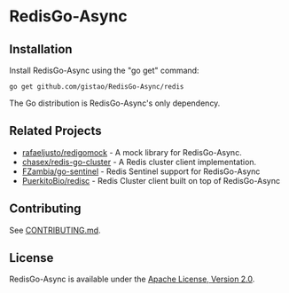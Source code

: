 RedisGo-Async
======

Installation
------------

Install RedisGo-Async using the "go get" command:

    go get github.com/gistao/RedisGo-Async/redis

The Go distribution is RedisGo-Async's only dependency.

Related Projects
----------------

- [rafaeljusto/redigomock](https://godoc.org/github.com/rafaeljusto/redigomock) - A mock library for RedisGo-Async.
- [chasex/redis-go-cluster](https://github.com/chasex/redis-go-cluster) - A Redis cluster client implementation.
- [FZambia/go-sentinel](https://github.com/FZambia/go-sentinel) - Redis Sentinel support for RedisGo-Async
- [PuerkitoBio/redisc](https://github.com/PuerkitoBio/redisc) - Redis Cluster client built on top of RedisGo-Async

Contributing
------------

See [CONTRIBUTING.md](https://github.com/garyburd/RedisGo-Async/blob/master/.github/CONTRIBUTING.md).

License
-------

RedisGo-Async is available under the [Apache License, Version 2.0](http://www.apache.org/licenses/LICENSE-2.0.html).
